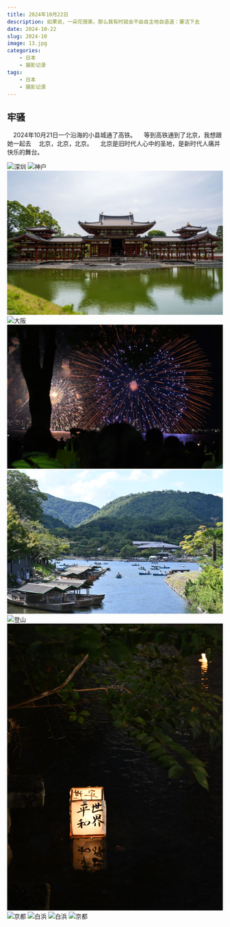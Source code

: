 ```yaml
---
title: 2024年10月22日
description: 如果说，一朵花很美，那么我有时就会不由自主地自语道：要活下去
date: 2024-10-22
slug: 2024-10
image: 13.jpg
categories: 
    - 日本
    - 摄影记录
tags:
    - 日本
    - 摄影记录
---
```


## 牢骚

&emsp;2024年10月21日一个沿海的小县城通了高铁。
&emsp;等到高铁通到了北京，我想跟她一起去
&emsp;北京，北京，北京。
&emsp;北京是旧时代人心中的圣地，是新时代人痛并快乐的舞台。

![深圳](4.JPG)
![神户](5.jpg)
![京都](6.jpg)
![大阪](7.jpg)
![琵琶湖](8.JPG)
![岚山](9.JPG)
![登山](10.JPG)
![京都](11.JPG)
![京都](12.jpg)
![白浜](13.jpg)
![白浜](14.JPG)
![京都](15.JPG)
